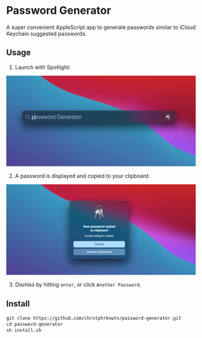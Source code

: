 # Password Generator

A super convenient AppleScript app to generate passwords similar to iCloud
Keychain suggested passwords.

## Usage

1. Launch with Spotlight:

![Launch with Spotlight](screenshots/spotlight.png)

2. A password is displayed and copied to your clipboard:

![Generated password copied to clipboard](screenshots/dialog.png)

3. Dismiss by hitting `enter`, or click `Another Password`.


## Install

````
git clone https://github.com/chrstphrknwtn/password-generator.git
cd password-generator
sh install.sh
````

